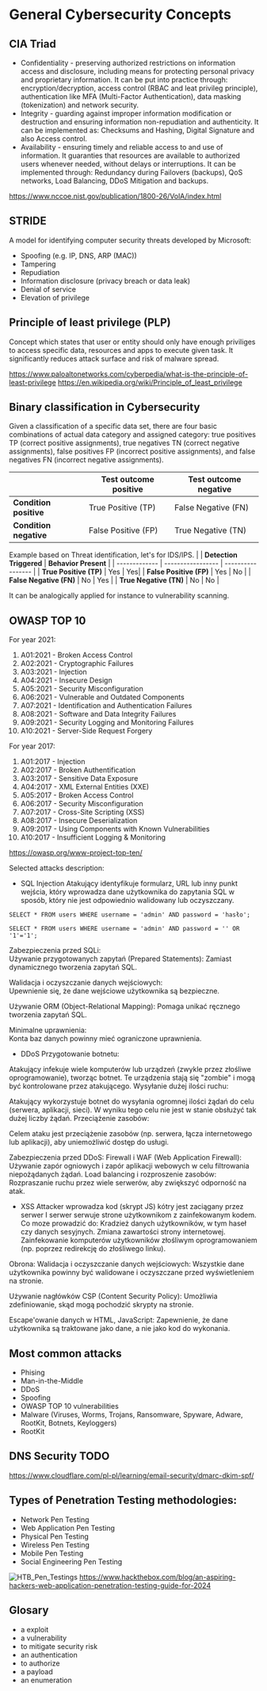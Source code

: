 # General Cybersecurity Concepts

## CIA Triad
- Confidentiality - preserving authorized restrictions on information access and disclosure, including means for protecting personal privacy and proprietary information. It can be put into practice through:
encryption/decryption, access control (RBAC and leat privileg principle), authentication like MFA (Multi-Factor Authentication), data masking (tokenization) and network security.
- Integrity - guarding against improper information modification or destruction and ensuring information non-repudiation and authenticity. It can be implemented as: Checksums and Hashing, Digital Signature and also Access control. 
- Availability - ensuring timely and reliable access to and use of information. It guaranties that resources are available to authorized users whenever needed, without delays or interruptions. It can be implemented through: Redundancy during Failovers (backups), QoS networks, Load Balancing, DDoS Mitigation and backups.

https://www.nccoe.nist.gov/publication/1800-26/VolA/index.html

## STRIDE 
A model for identifying computer security threats developed by Microsoft:
- Spoofing (e.g. IP, DNS, ARP (MAC))
- Tampering
- Repudiation
- Information disclosure (privacy breach or data leak)
- Denial of service
- Elevation of privilege

## Principle of least privilege (PLP)
Concept which states that user or entity should only have enough priviliges to access specific data, resources
and apps to execute given task. 
It significantly reduces attack surface and risk of malware spread. 

https://www.paloaltonetworks.com/cyberpedia/what-is-the-principle-of-least-privilege
https://en.wikipedia.org/wiki/Principle_of_least_privilege

## Binary classification in Cybersecurity
Given a classification of a specific data set, there are four basic combinations of actual data category and assigned category: true positives TP (correct positive assignments), true negatives TN (correct negative assignments), false positives FP (incorrect positive assignments), and false negatives FN (incorrect negative assignments).

|               | **Test outcome positive**      | **Test outcome negative**      |
| ------------- | ----------------- | ----------------- |
| **Condition positive**| True Positive (TP) | False Negative (FN)|
| **Condition negative**     | False Positive (FP)| True Negative (TN) |


Example based on Threat identification, let's for IDS/IPS.
|               | **Detection Triggered**      | **Behavior Present**      |
| ------------- | ----------------- | ----------------- |
| **True Positive (TP)**    | Yes | Yes|
| **False Positive (FP)**     | Yes | No |
| **False Negative (FN)**    | No | Yes |
| **True Negative (TN)**     | No | No |


It can be analogically applied for instance to vulnerability scanning.

## OWASP TOP 10
For year 2021:
1. A01:2021 - Broken Access Control
2. A02:2021 - Cryptographic Failures
3. A03:2021 - Injection
4. A04:2021 - Insecure Design
5. A05:2021 - Security Misconfiguration
6. A06:2021 - Vulnerable and Outdated Components
7. A07:2021 - Identification and Authentication Failures
8. A08:2021 - Software and Data Integrity Failures
9. A09:2021 - Security Logging and Monitoring Failures 
10. A10:2021 - Server-Side Request Forgery 

For year 2017:
1. A01:2017 - Injection
2. A02:2017 - Broken Authentification
3. A03:2017 - Sensitive Data Exposure
4. A04:2017 - XML External Entities (XXE)
5. A05:2017 - Broken Access Control
6. A06:2017 - Security Misconfiguration
7. A07:2017 - Cross-Site Scripting (XSS)
8. A08:2017 - Insecure Deserialization
9. A09:2017 - Using Components with Known Vulnerabilities
10. A10:2017 - Insufficient Logging & Monitoring

https://owasp.org/www-project-top-ten/

Selected attacks description:  
- SQL Injection
Atakujący identyfikuje formularz, URL lub inny punkt wejścia, który wprowadza dane użytkownika do zapytania SQL w sposób, który nie jest odpowiednio walidowany lub oczyszczany.
```
SELECT * FROM users WHERE username = 'admin' AND password = 'hasło';
```
```
SELECT * FROM users WHERE username = 'admin' AND password = '' OR '1'='1';
```
Zabezpieczenia przed SQLi:  
Używanie przygotowanych zapytań (Prepared Statements): Zamiast dynamicznego tworzenia zapytań SQL.  

Walidacja i oczyszczanie danych wejściowych:   
Upewnienie się, że dane wejściowe użytkownika są bezpieczne.

Używanie ORM (Object-Relational Mapping): 
Pomaga unikać ręcznego tworzenia zapytań SQL.

Minimalne uprawnienia:  
Konta baz danych powinny mieć ograniczone uprawnienia.

- DDoS
Przygotowanie botnetu:

Atakujący infekuje wiele komputerów lub urządzeń (zwykle przez złośliwe oprogramowanie), tworząc botnet. Te urządzenia stają się "zombie" i mogą być kontrolowane przez atakującego.
Wysyłanie dużej ilości ruchu:

Atakujący wykorzystuje botnet do wysyłania ogromnej ilości żądań do celu (serwera, aplikacji, sieci). W wyniku tego celu nie jest w stanie obsłużyć tak dużej liczby żądań.
Przeciążenie zasobów:

Celem ataku jest przeciążenie zasobów (np. serwera, łącza internetowego lub aplikacji), aby uniemożliwić dostęp do usługi.

Zabezpieczenia przed DDoS:
Firewall i WAF (Web Application Firewall): Używanie zapór ogniowych i zapór aplikacji webowych w celu filtrowania niepożądanych żądań.
Load balancing i rozproszenie zasobów: Rozpraszanie ruchu przez wiele serwerów, aby zwiększyć odporność na atak.

- XSS 
Attacker wprowadza kod (skrypt JS) kótry jest zaciągany przez serwer
I serwer serwuje strone użytkownikom z zainfekowanym kodem. Co moze prowadzić do:
Kradzież danych użytkowników, w tym haseł czy danych sesyjnych.
Zmiana zawartości strony internetowej.
Zainfekowanie komputerów użytkowników złośliwym oprogramowaniem (np. poprzez redirekcję do złośliwego linku).

Obrona:
Walidacja i oczyszczanie danych wejściowych: Wszystkie dane użytkownika powinny być walidowane i oczyszczane przed wyświetleniem na stronie.

Używanie nagłówków CSP (Content Security Policy): Umożliwia zdefiniowanie, skąd mogą pochodzić skrypty na stronie.

Escape'owanie danych w HTML, JavaScript: Zapewnienie, że dane użytkownika są traktowane jako dane, a nie jako kod do wykonania.

## Most common attacks
- Phising
- Man-in-the-Middle
- DDoS
- Spoofing
- OWASP TOP 10 vulnerabilities
- Malware (Viruses, Worms, Trojans, Ransomware, Spyware, Adware, RootKit, Botnets, Keyloggers)
- RootKit

## DNS Security TODO
https://www.cloudflare.com/pl-pl/learning/email-security/dmarc-dkim-spf/

## Types of Penetration Testing methodologies:
- Network Pen Testing 
- Web Application Pen Testing
- Physical Pen Testing
- Wireless Pen Testing
- Mobile Pen Testing
- Social Engineering Pen Testing

![HTB_Pen_Testings](/xyz_resources_n_images/HackTheBoxPentests.jpg)
https://www.hackthebox.com/blog/an-aspiring-hackers-web-application-penetration-testing-guide-for-2024

## Glosary
- a exploit
- a vulnerability
- to mitigate security risk
- an authentication
- to authorize
- a payload
- an enumeration